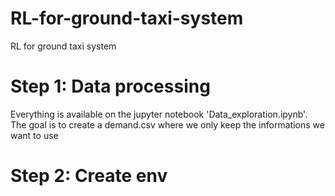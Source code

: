 # RL-for-ground-taxi-system
RL for ground taxi system
# Step 1: Data processing
Everything is available on the jupyter notebook 'Data_exploration.ipynb'. The goal is to create a demand.csv where we only keep the informations we want to use
# Step 2: Create env
